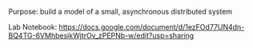Purpose: build a model of a small, asynchronous distributed system

Lab Notebook: https://docs.google.com/document/d/1ezFOd77UN4dn-BQ4TG-6VMhbesikWjtrOv_zPEPNb-w/edit?usp=sharing
